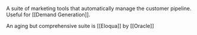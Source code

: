 
A suite of marketing tools that automatically manage the customer pipeline.  Useful for [[Demand Generation]].  

An aging but comprehensive suite is [[Eloqua]] by [[Oracle]] 


